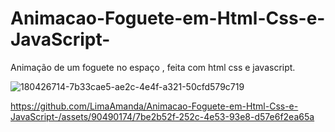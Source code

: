 # Animacao-Foguete-em-Html-Css-e-JavaScript-
Animação de um foguete no espaço , feita com html css e javascript.

![180426714-7b33cae5-ae2c-4e4f-a321-50cfd579c719](https://user-images.githubusercontent.com/90490174/180662678-0009823b-3a60-4038-834f-34332a54de34.png)


https://github.com/LimaAmanda/Animacao-Foguete-em-Html-Css-e-JavaScript-/assets/90490174/7be2b52f-252c-4e53-93e8-d57e6f2ea65a

